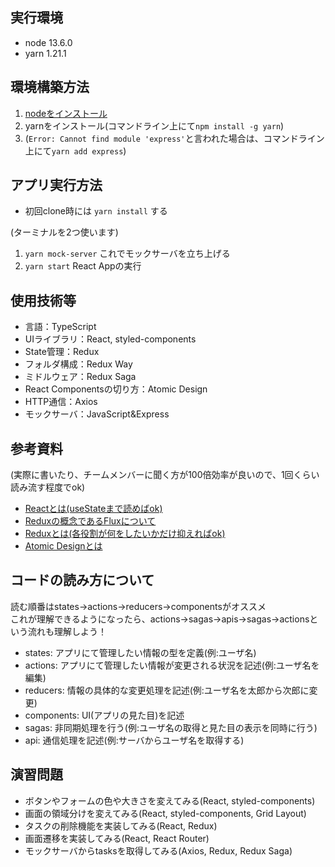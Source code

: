## 実行環境
- node 13.6.0
- yarn 1.21.1

## 環境構築方法
1. [nodeをインストール](https://nodejs.org/ja/)
2. yarnをインストール(コマンドライン上にて`npm install -g yarn`)
3. (`Error: Cannot find module 'express'`と言われた場合は、コマンドライン上にて`yarn add express`)

## アプリ実行方法
* 初回clone時には `yarn install` する

(ターミナルを2つ使います)
1. `yarn mock-server` これでモックサーバを立ち上げる
2. `yarn start` React Appの実行

## 使用技術等
- 言語：TypeScript
- UIライブラリ：React, styled-components
- State管理：Redux
- フォルダ構成：Redux Way
- ミドルウェア：Redux Saga
- React Componentsの切り方：Atomic Design
- HTTP通信：Axios
- モックサーバ：JavaScript&Express 

## 参考資料
(実際に書いたり、チームメンバーに聞く方が100倍効率が良いので、1回くらい読み流す程度でok)
- [Reactとは(useStateまで読めばok)](https://sbfl.net/blog/2019/11/12/react-hooks-introduction/)
- [Reduxの概念であるFluxについて](https://medium.com/samyamashita/%E6%BC%AB%E7%94%BB%E3%81%A7%E8%AA%AC%E6%98%8E%E3%81%99%E3%82%8B-flux-1a219e50232b)
- [Reduxとは(各役割が何をしたいかだけ抑えればok)](https://qiita.com/kitagawamac/items/49a1f03445b19cf407b7)
- [Atomic Designとは](https://www.slideshare.net/ygoto3q/organizing-design-with-atomic-design-104872303?from_m_app=ios)

## コードの読み方について
読む順番はstates→actions→reducers→componentsがオススメ 
<br/>
これが理解できるようになったら、actions→sagas→apis→sagas→actionsという流れも理解しよう！
- states: アプリにて管理したい情報の型を定義(例:ユーザ名)
- actions: アプリにて管理したい情報が変更される状況を記述(例:ユーザ名を編集)
- reducers: 情報の具体的な変更処理を記述(例:ユーザ名を太郎から次郎に変更)
- components: UI(アプリの見た目)を記述
- sagas: 非同期処理を行う(例:ユーザ名の取得と見た目の表示を同時に行う)
- api: 通信処理を記述(例:サーバからユーザ名を取得する)

## 演習問題
- ボタンやフォームの色や大きさを変えてみる(React, styled-components)
- 画面の領域分けを変えてみる(React, styled-components, Grid Layout)
- タスクの削除機能を実装してみる(React, Redux)
- 画面遷移を実装してみる(React, React Router)
- モックサーバからtasksを取得してみる(Axios, Redux, Redux Saga)
